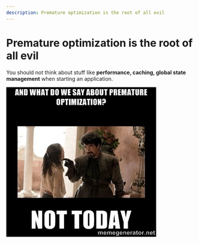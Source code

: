 ```yaml
---
description: Premature optimization is the root of all evil
---
```


# Premature optimization is the root of all evil

You should not think about stuff like **performance, caching, global state management** when starting an application.

![](.gitbook/assets/i5zmo82jtriw2ygj53i0lsmsd-ddaekofxhujgo2qng.jpg)

